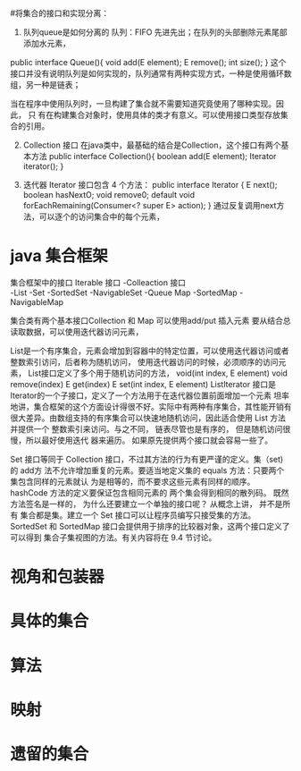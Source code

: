 #将集合的接口和实现分离：
1. 队列queue是如何分离的
队列：FIFO 先进先出；在队列的头部删除元素尾部添加水元素，

public interface Queue<E>(){
    void add(E element);
    E remove();
    int size();
}
这个接口并没有说明队列是如何实现的，队列通常有两种实现方式，一种是使用循环数组，另一种是链表；

当在程序中使用队列时，一旦构建了集合就不需要知道究竟使用了哪种实现。因此， 只
有在构建集合对象时，使用具体的类才有意义。可以使用接口类型存放集合的引用。

2. Collection 接口
在java类中，最基础的结合是Collection，这个接口有两个基本方法
public interface Collection<E>(){
    boolean add(E element);
    Iterator iterator();
}

3. 迭代器
Iterator 接口包含 4 个方法：
public interface Iterator<E>
{
    E next();
    boolean hasNextO;
    void remove0;
    default void forEachRemaining(Consumer<? super E> action);
}
通过反复调用next方法，可以逐个的访问集合中的每个元素，

# java 集合框架
集合框架中的接口
Iterable    接口
    -Colleaction 接口    
        -List
        -Set
            -SortedSet
            -NavigableSet
        -Queue
Map
    -SortedMap
    -NavigableMap



集合类有两个基本接口Collection 和 Map
可以使用add/put 插入元素
要从结合总读取数据，可以使用迭代器访问元素，

List是一个有序集合，元素会增加到容器中的特定位置，可以使用迭代器访问或者整数索引访问，后者称为随机访问，
使用迭代器访问的时候，必须顺序的访问元素，
List接口定义了多个用于随机访问的方法，
void(int index, E element)
void remove(index)
E get(index)
E set(int index, E element)
ListIterator 接口是Iterator的一个子接口，定义了一个方法用于在迭代器位置前面增加一个元素
坦率地讲，集合框架的这个方面设计得很不好。实际中有两种有序集合，其性能开销有
很大差异。由数组支持的有序集合可以快速地随机访问，因此适合使用 List 方法并提供一个
整数索引来访问。与之不同， 链表尽管也是有序的， 但是随机访问很慢，所以最好使用迭代
器来遍历。 如果原先提供两个接口就会容易一些了。


Set 接口等同于 Collection 接口，不过其方法的行为有更严谨的定义。集（set) 的 add方
法不允许增加重复的元素。要适当地定义集的 equals 方法：只要两个集包含同样的元素就认
为是相等的，而不要求这些元素有同样的顺序。 hashCode 方法的定义要保证包含相同元素的
两个集会得到相同的散列码。
既然方法签名是一样的， 为什么还要建立一个单独的接口呢？ 从概念上讲， 并不是所有
集合都是集。建立一个 Set 接口可以让程序员编写只接受集的方法。
SortedSet 和 SortedMap 接口会提供用于排序的比较器对象，这两个接口定义了可以得到
集合子集视图的方法。有关内容将在 9.4 节讨论。


# 视角和包装器

# 具体的集合

# 算法

# 映射

# 遗留的集合